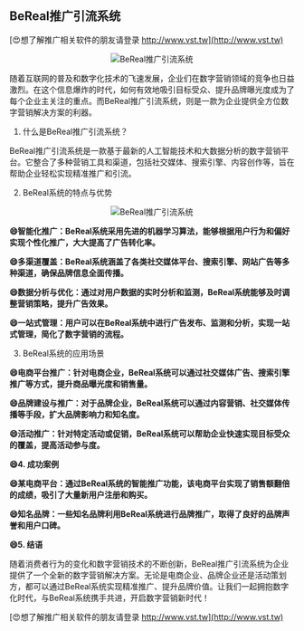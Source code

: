 ## **BeReal推广引流系统**

[😍想了解推广相关软件的朋友请登录 http://www.vst.tw](http://www.vst.tw)

 <center><img src="https://vst.tw/MP4/tuiguang/png/1.png" alt="BeReal推广引流系统"></center>

随着互联网的普及和数字化技术的飞速发展，企业们在数字营销领域的竞争也日益激烈。在这个信息爆炸的时代，如何有效地吸引目标受众、提升品牌曝光度成为了每个企业主关注的重点。而BeReal推广引流系统，则是一款为企业提供全方位数字营销解决方案的利器。

1. 什么是BeReal推广引流系统？

BeReal推广引流系统是一款基于最新的人工智能技术和大数据分析的数字营销平台。它整合了多种营销工具和渠道，包括社交媒体、搜索引擎、内容创作等，旨在帮助企业轻松实现精准推广和引流。

2. BeReal系统的特点与优势

 <center><img src="https://vst.tw/MP4/tuiguang/png/3.png" alt="BeReal推广引流系统"></center>

**😄智能化推广：BeReal系统采用先进的机器学习算法，能够根据用户行为和偏好实现个性化推广，大大提高了广告转化率。**

**😄多渠道覆盖：BeReal系统涵盖了各类社交媒体平台、搜索引擎、网站广告等多种渠道，确保品牌信息全面传播。**

**😄数据分析与优化：通过对用户数据的实时分析和监测，BeReal系统能够及时调整营销策略，提升广告效果。**

**😄一站式管理：用户可以在BeReal系统中进行广告发布、监测和分析，实现一站式管理，简化了数字营销的流程。**

3. BeReal系统的应用场景

**😄电商平台推广：针对电商企业，BeReal系统可以通过社交媒体广告、搜索引擎推广等方式，提升商品曝光度和销售量。**

**😄品牌建设与推广：对于品牌企业，BeReal系统可以通过内容营销、社交媒体传播等手段，扩大品牌影响力和知名度。**

**😄活动推广：针对特定活动或促销，BeReal系统可以帮助企业快速实现目标受众的覆盖，提高活动参与度。**

**😄4. 成功案例**

**😄某电商平台：通过BeReal系统的智能推广功能，该电商平台实现了销售额翻倍的成绩，吸引了大量新用户注册和购买。**

**😄知名品牌：一些知名品牌利用BeReal系统进行品牌推广，取得了良好的品牌声誉和用户口碑。**

**😄5. 结语**

随着消费者行为的变化和数字营销技术的不断创新，BeReal推广引流系统为企业提供了一个全新的数字营销解决方案。无论是电商企业、品牌企业还是活动策划方，都可以通过BeReal系统实现精准推广、提升品牌价值。让我们一起拥抱数字化时代，与BeReal系统携手共进，开启数字营销新时代！

[😍想了解推广相关软件的朋友请登录 http://www.vst.tw](http://www.vst.tw)



